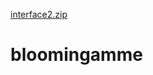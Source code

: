 [interface2.zip](https://github.com/Adams237/bloomingamme/files/7114810/interface2.zip)
# bloomingamme
